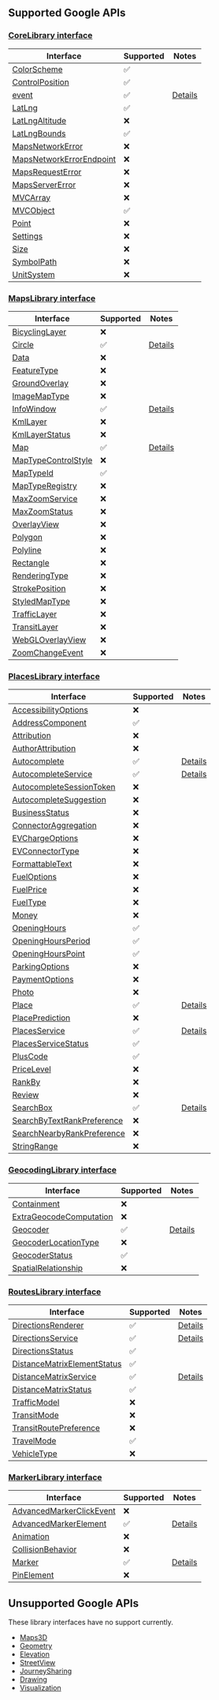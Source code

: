 ## Supported Google APIs

### [CoreLibrary interface](https://developers-dot-devsite-v2-prod.appspot.com/maps/documentation/javascript/reference/library-interfaces#CoreLibrary)

| Interface                                                                                                                                              | Supported          | Notes               |
| ------------------------------------------------------------------------------------------------------------------------------------------------------ | ------------------ | ------------------- |
| [ColorScheme](https://developers-dot-devsite-v2-prod.appspot.com/maps/documentation/javascript/reference/map#ColorScheme)                              | :white_check_mark: |                     |
| [ControlPosition](https://developers-dot-devsite-v2-prod.appspot.com/maps/documentation/javascript/reference/control#ControlPosition)                  | :white_check_mark: |                     |
| [event](https://developers-dot-devsite-v2-prod.appspot.com/maps/documentation/javascript/reference/event#event)                                        | :white_check_mark: | [Details](event.md) |
| [LatLng](https://developers-dot-devsite-v2-prod.appspot.com/maps/documentation/javascript/reference/coordinates#LatLng)                                | :white_check_mark: |                     |
| [LatLngAltitude](https://developers-dot-devsite-v2-prod.appspot.com/maps/documentation/javascript/reference/coordinates#LatLngAltitude)                | :x:                |                     |
| [LatLngBounds](https://developers-dot-devsite-v2-prod.appspot.com/maps/documentation/javascript/reference/coordinates#LatLngBounds)                    | :white_check_mark: |                     |
| [MapsNetworkError](https://developers-dot-devsite-v2-prod.appspot.com/maps/documentation/javascript/reference/errors#MapsNetworkError)                 | :x:                |                     |
| [MapsNetworkErrorEndpoint](https://developers-dot-devsite-v2-prod.appspot.com/maps/documentation/javascript/reference/errors#MapsNetworkErrorEndpoint) | :x:                |                     |
| [MapsRequestError](https://developers-dot-devsite-v2-prod.appspot.com/maps/documentation/javascript/reference/errors#MapsRequestError)                 | :x:                |                     |
| [MapsServerError](https://developers-dot-devsite-v2-prod.appspot.com/maps/documentation/javascript/reference/errors#MapsServerError)                   | :x:                |                     |
| [MVCArray](https://developers-dot-devsite-v2-prod.appspot.com/maps/documentation/javascript/reference/event#MVCArray)                                  | :x:                |                     |
| [MVCObject](https://developers-dot-devsite-v2-prod.appspot.com/maps/documentation/javascript/reference/event#MVCObject)                                | :white_check_mark: |                     |
| [Point](https://developers-dot-devsite-v2-prod.appspot.com/maps/documentation/javascript/reference/coordinates#Point)                                  | :x:                |                     |
| [Settings](https://developers-dot-devsite-v2-prod.appspot.com/maps/documentation/javascript/reference/settings#Settings)                               | :x:                |                     |
| [Size](https://developers-dot-devsite-v2-prod.appspot.com/maps/documentation/javascript/reference/coordinates#Size)                                    | :x:                |                     |
| [SymbolPath](https://developers-dot-devsite-v2-prod.appspot.com/maps/documentation/javascript/reference/marker#SymbolPath)                             | :x:                |                     |
| [UnitSystem](https://developers-dot-devsite-v2-prod.appspot.com/maps/documentation/javascript/reference/directions#UnitSystem)                         | :x:                |                     |

### [MapsLibrary interface](https://developers-dot-devsite-v2-prod.appspot.com/maps/documentation/javascript/reference/library-interfaces#MapsLibrary)

| Interface                                                                                                                                     | Supported          | Notes                    |
| --------------------------------------------------------------------------------------------------------------------------------------------- | ------------------ | ------------------------ |
| [BicyclingLayer](https://developers-dot-devsite-v2-prod.appspot.com/maps/documentation/javascript/reference/map#BicyclingLayer)               | :x:                |                          |
| [Circle](https://developers-dot-devsite-v2-prod.appspot.com/maps/documentation/javascript/reference/polygon#Circle)                           | :white_check_mark: | [Details](circle.md)     |
| [Data](https://developers-dot-devsite-v2-prod.appspot.com/maps/documentation/javascript/reference/data#Data)                                  | :x:                |                          |
| [FeatureType](https://developers-dot-devsite-v2-prod.appspot.com/maps/documentation/javascript/reference/data-driven-styling#FeatureType)     | :x:                |                          |
| [GroundOverlay](https://developers-dot-devsite-v2-prod.appspot.com/maps/documentation/javascript/reference/image-overlay#GroundOverlay)       | :x:                |                          |
| [ImageMapType](https://developers-dot-devsite-v2-prod.appspot.com/maps/documentation/javascript/reference/image-overlay#ImageMapType)         | :x:                |                          |
| [InfoWindow](https://developers-dot-devsite-v2-prod.appspot.com/maps/documentation/javascript/reference/info-window#InfoWindow)               | :white_check_mark: | [Details](infowindow.md) |
| [KmlLayer](https://developers-dot-devsite-v2-prod.appspot.com/maps/documentation/javascript/reference/kml#KmlLayer)                           | :x:                |                          |
| [KmlLayerStatus](https://developers-dot-devsite-v2-prod.appspot.com/maps/documentation/javascript/reference/kml#KmlLayerStatus)               | :x:                |                          |
| [Map](https://developers-dot-devsite-v2-prod.appspot.com/maps/documentation/javascript/reference/map#Map)                                     | :white_check_mark: | [Details](maps.md)       |
| [MapTypeControlStyle](https://developers-dot-devsite-v2-prod.appspot.com/maps/documentation/javascript/reference/control#MapTypeControlStyle) | :x:                |                          |
| [MapTypeId](https://developers-dot-devsite-v2-prod.appspot.com/maps/documentation/javascript/reference/map#MapTypeId)                         | :white_check_mark: |                          |
| [MapTypeRegistry](https://developers-dot-devsite-v2-prod.appspot.com/maps/documentation/javascript/reference/map#MapTypeRegistry)             | :x:                |                          |
| [MaxZoomService](https://developers-dot-devsite-v2-prod.appspot.com/maps/documentation/javascript/reference/max-zoom#MaxZoomService)          | :x:                |                          |
| [MaxZoomStatus](https://developers-dot-devsite-v2-prod.appspot.com/maps/documentation/javascript/reference/max-zoom#MaxZoomStatus)            | :x:                |                          |
| [OverlayView](https://developers-dot-devsite-v2-prod.appspot.com/maps/documentation/javascript/reference/overlay-view#OverlayView)            | :x:                |                          |
| [Polygon](https://developers-dot-devsite-v2-prod.appspot.com/maps/documentation/javascript/reference/polygon#Polygon)                         | :x:                |                          |
| [Polyline](https://developers-dot-devsite-v2-prod.appspot.com/maps/documentation/javascript/reference/polygon#Polyline)                       | :x:                |                          |
| [Rectangle](https://developers-dot-devsite-v2-prod.appspot.com/maps/documentation/javascript/reference/polygon#Rectangle)                     | :x:                |                          |
| [RenderingType](https://developers-dot-devsite-v2-prod.appspot.com/maps/documentation/javascript/reference/map#RenderingType)                 | :x:                |                          |
| [StrokePosition](https://developers-dot-devsite-v2-prod.appspot.com/maps/documentation/javascript/reference/polygon#StrokePosition)           | :x:                |                          |
| [StyledMapType](https://developers-dot-devsite-v2-prod.appspot.com/maps/documentation/javascript/reference/image-overlay#StyledMapType)       | :x:                |                          |
| [TrafficLayer](https://developers-dot-devsite-v2-prod.appspot.com/maps/documentation/javascript/reference/map#TrafficLayer)                   | :x:                |                          |
| [TransitLayer](https://developers-dot-devsite-v2-prod.appspot.com/maps/documentation/javascript/reference/map#TransitLayer)                   | :x:                |                          |
| [WebGLOverlayView](https://developers-dot-devsite-v2-prod.appspot.com/maps/documentation/javascript/reference/webgl#WebGLOverlayView)         | :x:                |                          |
| [ZoomChangeEvent](https://developers-dot-devsite-v2-prod.appspot.com/maps/documentation/javascript/reference/map#ZoomChangeEvent)             | :x:                |                          |

### [PlacesLibrary interface](https://developers-dot-devsite-v2-prod.appspot.com/maps/documentation/javascript/reference/library-interfaces#PlacesLibrary)

| Interface                                                                                                                                                         | Supported          | Notes                                                |
| ----------------------------------------------------------------------------------------------------------------------------------------------------------------- | ------------------ | ---------------------------------------------------- |
| [AccessibilityOptions](https://developers-dot-devsite-v2-prod.appspot.com/maps/documentation/javascript/reference/place#AccessibilityOptions)                     | :x:                |                                                      |
| [AddressComponent](https://developers-dot-devsite-v2-prod.appspot.com/maps/documentation/javascript/reference/place#AddressComponent)                             | :white_check_mark: |                                                      |
| [Attribution](https://developers-dot-devsite-v2-prod.appspot.com/maps/documentation/javascript/reference/place#Attribution)                                       | :x:                |                                                      |
| [AuthorAttribution](https://developers-dot-devsite-v2-prod.appspot.com/maps/documentation/javascript/reference/place#AuthorAttribution)                           | :x:                |                                                      |
| [Autocomplete](https://developers-dot-devsite-v2-prod.appspot.com/maps/documentation/javascript/reference/places-widget#Autocomplete)                             | :white_check_mark: | [Details](autocomplete.md#autocomplete-class)        |
| [AutocompleteService](https://developers-dot-devsite-v2-prod.appspot.com/maps/documentation/javascript/reference/places-autocomplete-service#AutocompleteService) | :white_check_mark: | [Details](autocomplete.md#autocompleteservice-class) |
| [AutocompleteSessionToken](https://developers-dot-devsite-v2-prod.appspot.com/maps/documentation/javascript/reference/autocomplete-data#AutocompleteSessionToken) | :x:                |                                                      |
| [AutocompleteSuggestion](https://developers-dot-devsite-v2-prod.appspot.com/maps/documentation/javascript/reference/autocomplete-data#AutocompleteSuggestion)     | :x:                |                                                      |
| [BusinessStatus](https://developers-dot-devsite-v2-prod.appspot.com/maps/documentation/javascript/reference/places-service#BusinessStatus)                        | :x:                |                                                      |
| [ConnectorAggregation](https://developers-dot-devsite-v2-prod.appspot.com/maps/documentation/javascript/reference/place#ConnectorAggregation)                     | :x:                |                                                      |
| [EVChargeOptions](https://developers-dot-devsite-v2-prod.appspot.com/maps/documentation/javascript/reference/place#EVChargeOptions)                               | :x:                |                                                      |
| [EVConnectorType](https://developers-dot-devsite-v2-prod.appspot.com/maps/documentation/javascript/reference/place#EVConnectorType)                               | :x:                |                                                      |
| [FormattableText](https://developers-dot-devsite-v2-prod.appspot.com/maps/documentation/javascript/reference/autocomplete-data#FormattableText)                   | :x:                |                                                      |
| [FuelOptions](https://developers-dot-devsite-v2-prod.appspot.com/maps/documentation/javascript/reference/place#FuelOptions)                                       | :x:                |                                                      |
| [FuelPrice](https://developers-dot-devsite-v2-prod.appspot.com/maps/documentation/javascript/reference/place#FuelPrice)                                           | :x:                |                                                      |
| [FuelType](https://developers-dot-devsite-v2-prod.appspot.com/maps/documentation/javascript/reference/place#FuelType)                                             | :x:                |                                                      |
| [Money](https://developers-dot-devsite-v2-prod.appspot.com/maps/documentation/javascript/reference/place#Money)                                                   | :x:                |                                                      |
| [OpeningHours](https://developers-dot-devsite-v2-prod.appspot.com/maps/documentation/javascript/reference/place#OpeningHours)                                     | :white_check_mark: |                                                      |
| [OpeningHoursPeriod](https://developers-dot-devsite-v2-prod.appspot.com/maps/documentation/javascript/reference/place#OpeningHoursPeriod)                         | :white_check_mark: |                                                      |
| [OpeningHoursPoint](https://developers-dot-devsite-v2-prod.appspot.com/maps/documentation/javascript/reference/place#OpeningHoursPoint)                           | :white_check_mark: |                                                      |
| [ParkingOptions](https://developers-dot-devsite-v2-prod.appspot.com/maps/documentation/javascript/reference/place#ParkingOptions)                                 | :x:                |                                                      |
| [PaymentOptions](https://developers-dot-devsite-v2-prod.appspot.com/maps/documentation/javascript/reference/place#PaymentOptions)                                 | :x:                |                                                      |
| [Photo](https://developers-dot-devsite-v2-prod.appspot.com/maps/documentation/javascript/reference/place#Photo)                                                   | :x:                |                                                      |
| [Place](https://developers-dot-devsite-v2-prod.appspot.com/maps/documentation/javascript/reference/place#Place)                                                   | :white_check_mark: | [Details](newPlaces.md)                              |
| [PlacePrediction](https://developers-dot-devsite-v2-prod.appspot.com/maps/documentation/javascript/reference/autocomplete-data#PlacePrediction)                   | :x:                |                                                      |
| [PlacesService](https://developers-dot-devsite-v2-prod.appspot.com/maps/documentation/javascript/reference/places-service#PlacesService)                          | :white_check_mark: | [Details](placesService.md)                          |
| [PlacesServiceStatus](https://developers-dot-devsite-v2-prod.appspot.com/maps/documentation/javascript/reference/places-service#PlacesServiceStatus)              | :white_check_mark: |                                                      |
| [PlusCode](https://developers-dot-devsite-v2-prod.appspot.com/maps/documentation/javascript/reference/place#PlusCode)                                             | :white_check_mark: |                                                      |
| [PriceLevel](https://developers-dot-devsite-v2-prod.appspot.com/maps/documentation/javascript/reference/place#PriceLevel)                                         | :x:                |                                                      |
| [RankBy](https://developers-dot-devsite-v2-prod.appspot.com/maps/documentation/javascript/reference/places-service#RankBy)                                        | :x:                |                                                      |
| [Review](https://developers-dot-devsite-v2-prod.appspot.com/maps/documentation/javascript/reference/place#Review)                                                 | :x:                |                                                      |
| [SearchBox](https://developers-dot-devsite-v2-prod.appspot.com/maps/documentation/javascript/reference/places-widget#SearchBox)                                   | :white_check_mark: | [Details](autocomplete.md#searchbox-class)           |
| [SearchByTextRankPreference](https://developers-dot-devsite-v2-prod.appspot.com/maps/documentation/javascript/reference/place#SearchByTextRankPreference)         | :x:                |                                                      |
| [SearchNearbyRankPreference](https://developers-dot-devsite-v2-prod.appspot.com/maps/documentation/javascript/reference/place#SearchNearbyRankPreference)         | :x:                |                                                      |
| [StringRange](https://developers-dot-devsite-v2-prod.appspot.com/maps/documentation/javascript/reference/autocomplete-data#StringRange)                           | :x:                |                                                      |

### [GeocodingLibrary interface](https://developers-dot-devsite-v2-prod.appspot.com/maps/documentation/javascript/reference/library-interfaces#GeocodingLibrary)

| Interface                                                                                                                                              | Supported          | Notes                  |
| ------------------------------------------------------------------------------------------------------------------------------------------------------ | ------------------ | ---------------------- |
| [Containment](https://developers-dot-devsite-v2-prod.appspot.com/maps/documentation/javascript/reference/geocoder#Containment)                         | :x:                |                        |
| [ExtraGeocodeComputation](https://developers-dot-devsite-v2-prod.appspot.com/maps/documentation/javascript/reference/geocoder#ExtraGeocodeComputation) | :x:                |                        |
| [Geocoder](https://developers-dot-devsite-v2-prod.appspot.com/maps/documentation/javascript/reference/geocoder#Geocoder)                               | :white_check_mark: | [Details](geocoder.md) |
| [GeocoderLocationType](https://developers-dot-devsite-v2-prod.appspot.com/maps/documentation/javascript/reference/geocoder#GeocoderLocationType)       | :x:                |                        |
| [GeocoderStatus](https://developers-dot-devsite-v2-prod.appspot.com/maps/documentation/javascript/reference/geocoder#GeocoderStatus)                   | :white_check_mark: |                        |
| [SpatialRelationship](https://developers-dot-devsite-v2-prod.appspot.com/maps/documentation/javascript/reference/geocoder#SpatialRelationship)         | :x:                |                        |

### [RoutesLibrary interface](https://developers-dot-devsite-v2-prod.appspot.com/maps/documentation/javascript/reference/library-interfaces#RoutesLibrary)

| Interface                                                                                                                                                             | Supported          | Notes                                                     |
| --------------------------------------------------------------------------------------------------------------------------------------------------------------------- | ------------------ | --------------------------------------------------------- |
| [DirectionsRenderer](https://developers-dot-devsite-v2-prod.appspot.com/maps/documentation/javascript/reference/directions#DirectionsRenderer)                        | :white_check_mark: | [Details](directionsRenderer.md#directionsrenderer-class) |
| [DirectionsService](https://developers-dot-devsite-v2-prod.appspot.com/maps/documentation/javascript/reference/directions#DirectionsService)                          | :white_check_mark: | [Details](directions.md#directionsservice-class)          |
| [DirectionsStatus](https://developers-dot-devsite-v2-prod.appspot.com/maps/documentation/javascript/reference/directions#DirectionsStatus)                            | :white_check_mark: |                                                           |
| [DistanceMatrixElementStatus](https://developers-dot-devsite-v2-prod.appspot.com/maps/documentation/javascript/reference/distance-matrix#DistanceMatrixElementStatus) | :white_check_mark: |                                                           |
| [DistanceMatrixService](https://developers-dot-devsite-v2-prod.appspot.com/maps/documentation/javascript/reference/distance-matrix#DistanceMatrixService)             | :white_check_mark: | [Details](directions.md#distancematrixservice-class)      |
| [DistanceMatrixStatus](https://developers-dot-devsite-v2-prod.appspot.com/maps/documentation/javascript/reference/distance-matrix#DistanceMatrixStatus)               | :white_check_mark: |                                                           |
| [TrafficModel](https://developers-dot-devsite-v2-prod.appspot.com/maps/documentation/javascript/reference/directions#TrafficModel)                                    | :x:                |                                                           |
| [TransitMode](https://developers-dot-devsite-v2-prod.appspot.com/maps/documentation/javascript/reference/directions#TransitMode)                                      | :x:                |                                                           |
| [TransitRoutePreference](https://developers-dot-devsite-v2-prod.appspot.com/maps/documentation/javascript/reference/directions#TransitRoutePreference)                | :x:                |                                                           |
| [TravelMode](https://developers-dot-devsite-v2-prod.appspot.com/maps/documentation/javascript/reference/directions#TravelMode)                                        | :white_check_mark: |                                                           |
| [VehicleType](https://developers-dot-devsite-v2-prod.appspot.com/maps/documentation/javascript/reference/directions#VehicleType)                                      | :x:                |                                                           |

### [MarkerLibrary interface](https://developers-dot-devsite-v2-prod.appspot.com/maps/documentation/javascript/reference/library-interfaces#MarkerLibrary)

| Interface                                                                                                                                                        | Supported          | Notes                                             |
| ---------------------------------------------------------------------------------------------------------------------------------------------------------------- | ------------------ | ------------------------------------------------- |
| [AdvancedMarkerClickEvent](https://developers-dot-devsite-v2-prod.appspot.com/maps/documentation/javascript/reference/advanced-markers#AdvancedMarkerClickEvent) | :x:                |                                                   |
| [AdvancedMarkerElement](https://developers-dot-devsite-v2-prod.appspot.com/maps/documentation/javascript/reference/advanced-markers#AdvancedMarkerElement)       | :white_check_mark: | [Details](markers.md#advancedmarkerelement-class) |
| [Animation](https://developers-dot-devsite-v2-prod.appspot.com/maps/documentation/javascript/reference/marker#Animation)                                         | :x:                |                                                   |
| [CollisionBehavior](https://developers-dot-devsite-v2-prod.appspot.com/maps/documentation/javascript/reference/marker#CollisionBehavior)                         | :x:                |                                                   |
| [Marker](https://developers-dot-devsite-v2-prod.appspot.com/maps/documentation/javascript/reference/marker#Marker)                                               | :white_check_mark: | [Details](markers.md#marker-class)                |
| [PinElement](https://developers-dot-devsite-v2-prod.appspot.com/maps/documentation/javascript/reference/advanced-markers#PinElement)                             | :x:                |                                                   |

## Unsupported Google APIs

These library interfaces have no support currently.

- [Maps3D](https://developers-dot-devsite-v2-prod.appspot.com/maps/documentation/javascript/reference/library-interfaces#Maps3DLibrary)
- [Geometry](https://developers-dot-devsite-v2-prod.appspot.com/maps/documentation/javascript/reference/library-interfaces#GeometryLibrary)
- [Elevation](https://developers-dot-devsite-v2-prod.appspot.com/maps/documentation/javascript/reference/library-interfaces#ElevationLibrary)
- [StreetView](https://developers-dot-devsite-v2-prod.appspot.com/maps/documentation/javascript/reference/library-interfaces#StreetViewLibrary)
- [JourneySharing](https://developers-dot-devsite-v2-prod.appspot.com/maps/documentation/javascript/reference/library-interfaces#JourneySharingLibrary)
- [Drawing](https://developers-dot-devsite-v2-prod.appspot.com/maps/documentation/javascript/reference/library-interfaces#DrawingLibrary)
- [Visualization](https://developers-dot-devsite-v2-prod.appspot.com/maps/documentation/javascript/reference/library-interfaces#VisualizationLibrary)
